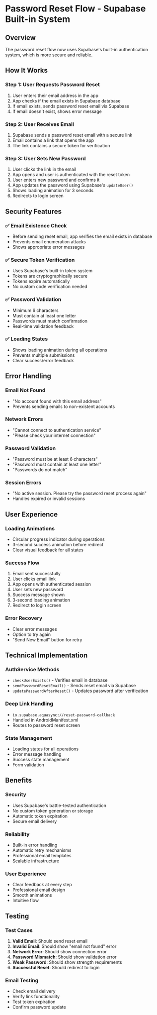 # Password Reset Flow - Supabase Built-in System

## Overview
The password reset flow now uses Supabase's built-in authentication system, which is more secure and reliable.

## How It Works

### Step 1: User Requests Password Reset
1. User enters their email address in the app
2. App checks if the email exists in Supabase database
3. If email exists, sends password reset email via Supabase
4. If email doesn't exist, shows error message

### Step 2: User Receives Email
1. Supabase sends a password reset email with a secure link
2. Email contains a link that opens the app
3. The link contains a secure token for verification

### Step 3: User Sets New Password
1. User clicks the link in the email
2. App opens and user is authenticated with the reset token
3. User enters new password and confirms it
4. App updates the password using Supabase's `updateUser()`
5. Shows loading animation for 3 seconds
6. Redirects to login screen

## Security Features

### ✅ Email Existence Check
- Before sending reset email, app verifies the email exists in database
- Prevents email enumeration attacks
- Shows appropriate error messages

### ✅ Secure Token Verification
- Uses Supabase's built-in token system
- Tokens are cryptographically secure
- Tokens expire automatically
- No custom code verification needed

### ✅ Password Validation
- Minimum 6 characters
- Must contain at least one letter
- Passwords must match confirmation
- Real-time validation feedback

### ✅ Loading States
- Shows loading animation during all operations
- Prevents multiple submissions
- Clear success/error feedback

## Error Handling

### Email Not Found
- "No account found with this email address"
- Prevents sending emails to non-existent accounts

### Network Errors
- "Cannot connect to authentication service"
- "Please check your internet connection"

### Password Validation
- "Password must be at least 6 characters"
- "Password must contain at least one letter"
- "Passwords do not match"

### Session Errors
- "No active session. Please try the password reset process again"
- Handles expired or invalid sessions

## User Experience

### Loading Animations
- Circular progress indicator during operations
- 3-second success animation before redirect
- Clear visual feedback for all states

### Success Flow
1. Email sent successfully
2. User clicks email link
3. App opens with authenticated session
4. User sets new password
5. Success message shown
6. 3-second loading animation
7. Redirect to login screen

### Error Recovery
- Clear error messages
- Option to try again
- "Send New Email" button for retry

## Technical Implementation

### AuthService Methods
- `checkUserExists()` - Verifies email in database
- `sendPasswordResetEmail()` - Sends reset email via Supabase
- `updatePasswordAfterReset()` - Updates password after verification

### Deep Link Handling
- `io.supabase.aquasync://reset-password-callback`
- Handled in AndroidManifest.xml
- Routes to password reset screen

### State Management
- Loading states for all operations
- Error message handling
- Success state management
- Form validation

## Benefits

### Security
- Uses Supabase's battle-tested authentication
- No custom token generation or storage
- Automatic token expiration
- Secure email delivery

### Reliability
- Built-in error handling
- Automatic retry mechanisms
- Professional email templates
- Scalable infrastructure

### User Experience
- Clear feedback at every step
- Professional email design
- Smooth animations
- Intuitive flow

## Testing

### Test Cases
1. **Valid Email**: Should send reset email
2. **Invalid Email**: Should show "email not found" error
3. **Network Error**: Should show connection error
4. **Password Mismatch**: Should show validation error
5. **Weak Password**: Should show strength requirements
6. **Successful Reset**: Should redirect to login

### Email Testing
- Check email delivery
- Verify link functionality
- Test token expiration
- Confirm password update 